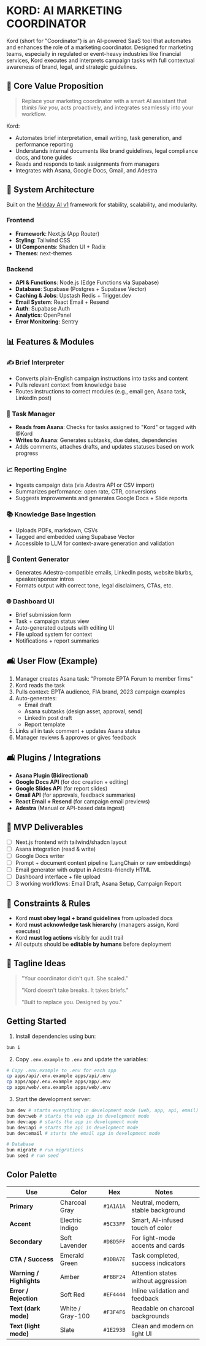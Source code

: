 # KORD: AI MARKETING COORDINATOR

Kord (short for "Coordinator") is an AI-powered SaaS tool that automates and enhances the role of a marketing coordinator. Designed for marketing teams, especially in regulated or event-heavy industries like financial services, Kord executes and interprets campaign tasks with full contextual awareness of brand, legal, and strategic guidelines.

## 🌟 Core Value Proposition

> Replace your marketing coordinator with a smart AI assistant that *thinks like you*, acts proactively, and integrates seamlessly into your workflow.

Kord:

* Automates brief interpretation, email writing, task generation, and performance reporting
* Understands internal documents like brand guidelines, legal compliance docs, and tone guides
* Reads and responds to task assignments from managers
* Integrates with Asana, Google Docs, Gmail, and Adestra

## 🧰 System Architecture

Built on the [Midday AI v1](https://github.com/midday-ai/v1) framework for stability, scalability, and modularity.

### Frontend

* **Framework**: Next.js (App Router)
* **Styling**: Tailwind CSS
* **UI Components**: Shadcn UI + Radix
* **Themes**: next-themes

### Backend

* **API & Functions**: Node.js (Edge Functions via Supabase)
* **Database**: Supabase (Postgres + Supabase Vector)
* **Caching & Jobs**: Upstash Redis + Trigger.dev
* **Email System**: React Email + Resend
* **Auth**: Supabase Auth
* **Analytics**: OpenPanel
* **Error Monitoring**: Sentry

## 📊 Features & Modules

### ✍️ Brief Interpreter

* Converts plain-English campaign instructions into tasks and content
* Pulls relevant context from knowledge base
* Routes instructions to correct modules (e.g., email gen, Asana task, LinkedIn post)

### 📅 Task Manager

* **Reads from Asana**: Checks for tasks assigned to "Kord" or tagged with @Kord
* **Writes to Asana**: Generates subtasks, due dates, dependencies
* Adds comments, attaches drafts, and updates statuses based on work progress

### 📈 Reporting Engine

* Ingests campaign data (via Adestra API or CSV import)
* Summarizes performance: open rate, CTR, conversions
* Suggests improvements and generates Google Docs + Slide reports

### 📚 Knowledge Base Ingestion

* Uploads PDFs, markdown, CSVs
* Tagged and embedded using Supabase Vector
* Accessible to LLM for context-aware generation and validation

### 🎨 Content Generator

* Generates Adestra-compatible emails, LinkedIn posts, website blurbs, speaker/sponsor intros
* Formats output with correct tone, legal disclaimers, CTAs, etc.

### 🌐 Dashboard UI

* Brief submission form
* Task + campaign status view
* Auto-generated outputs with editing UI
* File upload system for context
* Notifications + report summaries

## 🛋️ User Flow (Example)

1. Manager creates Asana task: "Promote EPTA Forum to member firms"
2. Kord reads the task
3. Pulls context: EPTA audience, FIA brand, 2023 campaign examples
4. Auto-generates:
   * Email draft
   * Asana subtasks (design asset, approval, send)
   * LinkedIn post draft
   * Report template
5. Links all in task comment + updates Asana status
6. Manager reviews & approves or gives feedback

## 🛋️ Plugins / Integrations

* **Asana Plugin (Bidirectional)**
* **Google Docs API** (for doc creation + editing)
* **Google Slides API** (for report slides)
* **Gmail API** (for approvals, feedback summaries)
* **React Email + Resend** (for campaign email previews)
* **Adestra** (Manual or API-based data ingest)

## 🚀 MVP Deliverables

* [ ] Next.js frontend with tailwind/shadcn layout
* [ ] Asana integration (read & write)
* [ ] Google Docs writer
* [ ] Prompt + document context pipeline (LangChain or raw embeddings)
* [ ] Email generator with output in Adestra-friendly HTML
* [ ] Dashboard interface + file upload
* [ ] 3 working workflows: Email Draft, Asana Setup, Campaign Report

## 🚫 Constraints & Rules

* Kord **must obey legal + brand guidelines** from uploaded docs
* Kord **must acknowledge task hierarchy** (managers assign, Kord executes)
* Kord **must log actions** visibly for audit trail
* All outputs should be **editable by humans** before deployment

## 🚀 Tagline Ideas

> "Your coordinator didn't quit. She scaled."
>
> "Kord doesn't take breaks. It takes briefs."
>
> "Built to replace you. Designed by you."

## Getting Started

1. Install dependencies using bun:

```sh
bun i
```

2. Copy `.env.example` to `.env` and update the variables:

```sh
# Copy .env.example to .env for each app
cp apps/api/.env.example apps/api/.env
cp apps/app/.env.example apps/app/.env
cp apps/web/.env.example apps/web/.env
```

3. Start the development server:

```sh
bun dev # starts everything in development mode (web, app, api, email)
bun dev:web # starts the web app in development mode
bun dev:app # starts the app in development mode
bun dev:api # starts the api in development mode
bun dev:email # starts the email app in development mode

# Database
bun migrate # run migrations
bun seed # run seed
```

## Color Palette

| Use                      | Color            | Hex       | Notes                               |
| ------------------------ | ---------------- | --------- | ----------------------------------- |
| **Primary**              | Charcoal Gray    | `#1A1A1A` | Neutral, modern, stable background  |
| **Accent**               | Electric Indigo  | `#5C33FF` | Smart, AI-infused touch of color    |
| **Secondary**            | Soft Lavender    | `#D8D5FF` | For light-mode accents and cards    |
| **CTA / Success**        | Emerald Green    | `#3DBA7E` | Task completed, success indicators  |
| **Warning / Highlights** | Amber            | `#FBBF24` | Attention states without aggression |
| **Error / Rejection**    | Soft Red         | `#EF4444` | Inline validation and feedback      |
| **Text (dark mode)**     | White / Gray-100 | `#F3F4F6` | Readable on charcoal backgrounds    |
| **Text (light mode)**    | Slate            | `#1E293B` | Clean and modern on light UI        |
